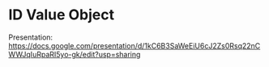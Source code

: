 ID Value Object
=================

Presentation: https://docs.google.com/presentation/d/1kC6B3SaWeEiU6cJ2Zs0Rsq22nCWWJqIuRpaRI5yo-gk/edit?usp=sharing
